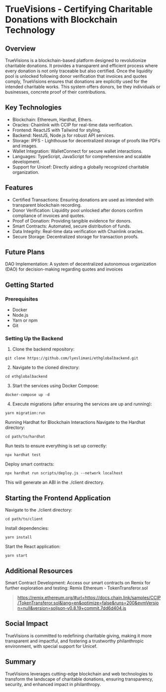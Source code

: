 # TrueVisions - Certifying Charitable Donations with Blockchain Technology

## Overview
TrueVisions is a blockchain-based platform designed to revolutionize charitable donations. It provides a transparent and efficient process where every donation is not only traceable but also certified. Once the liquidity pool is unlocked following donor verification that invoices and quotes comply, TrueVisions ensures that donations are explicitly used for the intended charitable works. This system offers donors, be they individuals or businesses, concrete proof of their contributions.

## Key Technologies
- Blockchain: Ethereum, Hardhat, Ethers.
- Oracles: Chainlink with CCIP for real-time data verification.
- Frontend: ReactJS with Tailwind for styling.
- Backend: NestJS, Node.js for robust API services.
- Storage: IPFS - Lighthouse for decentralized storage of proofs like PDFs and images.
- Wallet Integration: WalletConnect for secure wallet interactions.
- Languages: TypeScript, JavaScript for comprehensive and scalable development.
- Support for Unicef: Directly aiding a globally recognized charitable organization.

## Features
- Certified Transactions: Ensuring donations are used as intended with transparent blockchain recording.
- Donor Verification: Liquidity pool unlocked after donors confirm compliance of invoices and quotes.
- Proof of Donation: Providing tangible evidence for donors.
- Smart Contracts: Automated, secure distribution of funds.
- Data Integrity: Real-time data verification with Chainlink oracles.
- Secure Storage: Decentralized storage for transaction proofs.

## Future Plans
DAO Implementation: A system of decentralized autonomous organization (DAO) for decision-making regarding quotes and invoices

## Getting Started

### Prerequisites
- Docker
- Node.js
- Yarn or npm
- Git

### Setting Up the Backend

1. Clone the backend repository:
```
git clone https://github.com/lyeslimani/ethglobalbackend.git
```

2. Navigate to the cloned directory:
```
cd ethglobalbackend
```

3. Start the services using Docker Compose:
```
docker-compose up -d
```
4. Execute migrations (after ensuring the services are up and running):
```
yarn migration:run
```

Running Hardhat for Blockchain Interactions
Navigate to the Hardhat directory:
```
cd path/to/hardhat
```
Run tests to ensure everything is set up correctly:
```
npx hardhat test
```
Deploy smart contracts:
```
npx hardhat run scripts/deploy.js --network localhost
```
This will generate an ABI in the ./client directory.

## Starting the Frontend Application

Navigate to the ./client directory:
```
cd path/to/client
```
Install dependencies:
```
yarn install
```
Start the React application:
```
yarn start
```

## Additional Resources
Smart Contract Development: Access our smart contracts on Remix for further exploration and testing: Remix Ethereum - TokenTransferor.sol 
> https://remix.ethereum.org/#url=https://docs.chain.link/samples/CCIP/TokenTransferor.sol&lang=en&optimize=false&runs=200&evmVersion=null&version=soljson-v0.8.19+commit.7dd6d404.js

## Social Impact
TrueVisions is committed to redefining charitable giving, making it more transparent and impactful, and fostering a trustworthy philanthropic environment, with special support for Unicef.

## Summary
TrueVisions leverages cutting-edge blockchain and web technologies to transform the landscape of charitable donations, ensuring transparency, security, and enhanced impact in philanthropy.
